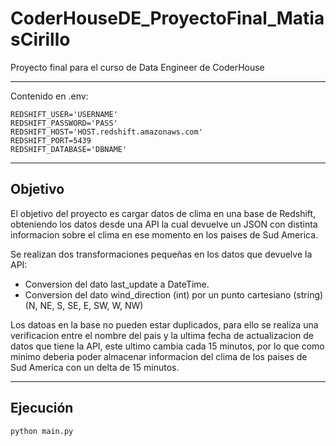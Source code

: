 # CoderHouseDE_ProyectoFinal_MatiasCirillo
 Proyecto final para el curso de Data Engineer de CoderHouse

--------------------------------------------------------
Contenido en .env:

    REDSHIFT_USER='USERNAME'
    REDSHIFT_PASSWORD='PASS'
    REDSHIFT_HOST='HOST.redshift.amazonaws.com'
    REDSHIFT_PORT=5439
    REDSHIFT_DATABASE='DBNAME'
--------------------------------------------------------


## Objetivo
El objetivo del proyecto es cargar datos de clima en una base de Redshift, obteniendo los datos desde una API la cual devuelve un JSON con distinta informacion sobre el clima en ese momento en los paises de Sud America.

Se realizan dos transformaciones pequeñas en los datos que devuelve la API:
- Conversion del dato last_update a DateTime.
- Conversion del dato wind_direction (int) por un punto cartesiano (string) (N, NE, S, SE, E, SW, W, NW)

Los datoas en la base no pueden estar duplicados, para ello se realiza una verificacion entre el nombre del pais y la ultima fecha de actualizacion de datos que tiene la API, este ultimo cambia cada 15 minutos, por lo que como minimo deberia poder almacenar informacion del clima de los paises de Sud America con un delta de 15 minutos.

--------------------------------------------------------

## Ejecución

```bash
python main.py
```